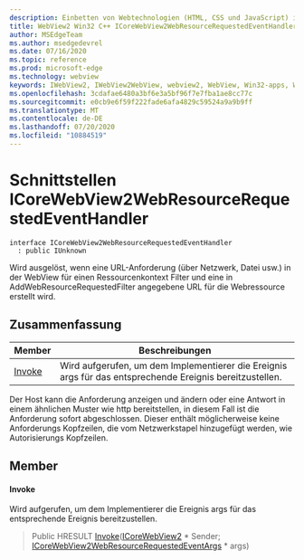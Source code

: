 ```yaml
---
description: Einbetten von Webtechnologien (HTML, CSS und JavaScript) in ihre systemeigenen Anwendungen mit dem Microsoft Edge WebView2-Steuerelement
title: WebView2 Win32 C++ ICoreWebView2WebResourceRequestedEventHandler
author: MSEdgeTeam
ms.author: msedgedevrel
ms.date: 07/16/2020
ms.topic: reference
ms.prod: microsoft-edge
ms.technology: webview
keywords: IWebView2, IWebView2WebView, webview2, WebView, Win32-apps, Win32, Edge, ICoreWebView2, ICoreWebView2Controller, Browser-Steuerelement, Edge-HTML, ICoreWebView2WebResourceRequestedEventHandler
ms.openlocfilehash: 3cdafae6480a3bf6e3a5bf96f7e7fba1ae8cc77c
ms.sourcegitcommit: e0cb9e6f59f222fade6afa4829c59524a9a9b9ff
ms.translationtype: MT
ms.contentlocale: de-DE
ms.lasthandoff: 07/20/2020
ms.locfileid: "10884519"
---
```

# Schnittstellen ICoreWebView2WebResourceRequestedEventHandler 

```
interface ICoreWebView2WebResourceRequestedEventHandler
  : public IUnknown
```

Wird ausgelöst, wenn eine URL-Anforderung (über Netzwerk, Datei usw.) in der WebView für einen Ressourcenkontext Filter und eine in AddWebResourceRequestedFilter angegebene URL für die Webressource erstellt wird.

## Zusammenfassung

 Member                        | Beschreibungen
--------------------------------|---------------------------------------------
[Invoke](#invoke) | Wird aufgerufen, um dem Implementierer die Ereignis args für das entsprechende Ereignis bereitzustellen.

Der Host kann die Anforderung anzeigen und ändern oder eine Antwort in einem ähnlichen Muster wie http bereitstellen, in diesem Fall ist die Anforderung sofort abgeschlossen. Dieser enthält möglicherweise keine Anforderungs Kopfzeilen, die vom Netzwerkstapel hinzugefügt werden, wie Autorisierungs Kopfzeilen.

## Member

#### Invoke 

Wird aufgerufen, um dem Implementierer die Ereignis args für das entsprechende Ereignis bereitzustellen.

> Public HRESULT [Invoke](#invoke)([ICoreWebView2](icorewebview2.md) * Sender; [ICoreWebView2WebResourceRequestedEventArgs](icorewebview2webresourcerequestedeventargs.md) * args)

